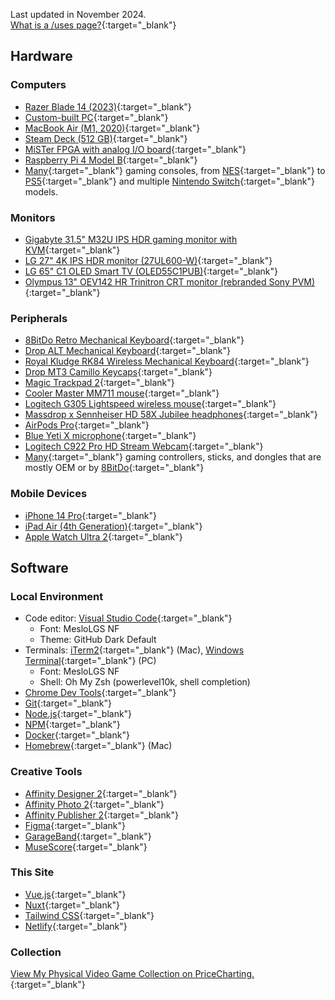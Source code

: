 Last updated in November 2024.  
[What is a /uses page?](https://github.com/wesbos/awesome-uses/){:target="_blank"}

## Hardware
### Computers
- [Razer Blade 14 (2023)](https://www.razer.com/mena-en/gaming-laptops/razer-blade-14){:target="_blank"}
- [Custom-built PC](https://pcpartpicker.com/b/Hq9G3C){:target="_blank"}
- [MacBook Air (M1, 2020)](https://en.wikipedia.org/wiki/MacBook_Air_(Apple_silicon)){:target="_blank"}
- [Steam Deck (512 GB)](https://store.steampowered.com/steamdeck){:target="_blank"}
- [MiSTer FPGA with analog I/O board](https://misteraddons.com/collections/kits-1/products/mister-pre-configured-bundle-with-aluminum-case?variant=39440209084549){:target="_blank"}
- [Raspberry Pi 4 Model B](https://www.raspberrypi.com/products/raspberry-pi-4-model-b/){:target="_blank"}
- [Many](https://www.pricecharting.com/offers?seller=wpdbc2737xvuig5i5yd3g3bohq&status=collection){:target="_blank"} gaming consoles, from [NES](https://en.wikipedia.org/wiki/Nintendo_Entertainment_System){:target="_blank"} to [PS5](https://en.wikipedia.org/wiki/PlayStation_5){:target="_blank"} and multiple [Nintendo Switch](https://en.m.wikipedia.org/wiki/Nintendo_Switch){:target="_blank"} models.

### Monitors
- [Gigabyte 31.5" M32U IPS HDR gaming monitor with KVM](https://www.gigabyte.com/Monitor/M32U){:target="_blank"}
- [LG 27" 4K IPS HDR monitor (27UL600-W)](https://www.lg.com/us/monitors/lg-27UL600-W-4k-uhd-led-monitor){:target="_blank"}
- [LG 65" C1 OLED Smart TV (OLED55C1PUB)](https://www.lg.com/us/tvs/lg-oled55c1pub-oled-4k-tv){:target="_blank"}
- [Olympus 13" OEV142 HR Trinitron CRT monitor (rebranded Sony PVM)](https://www.youtube.com/watch?v=CjB6D8HrU7E&list=PL_Hm88_bscLQMTL_PB7iUP_wYiTayzZp7&index=1){:target="_blank"} 

### Peripherals
- [8BitDo Retro Mechanical Keyboard](https://www.8bitdo.com/retro-mechanical-keyboard){:target="_blank"}
- [Drop ALT Mechanical Keyboard](https://drop.com/buy/drop-alt-mechanical-keyboard){:target="_blank"}
- [Royal Kludge RK84 Wireless Mechanical Keyboard](https://rkgamingstore.com/products/rk84-keyboard-red-switch){:target="_blank"}
- [Drop MT3 Camillo Keycaps](https://drop.com/buy/drop-mt3-camillo-keycap-set){:target="_blank"}
- [Magic Trackpad 2](https://en.wikipedia.org/wiki/Magic_Trackpad_2){:target="_blank"}
- [Cooler Master MM711 mouse](https://www.coolermaster.com/catalog/peripheral/mice/mm711/){:target="_blank"}
- [Logitech G305 Lightspeed wireless mouse](https://www.logitechg.com/en-us/products/gaming-mice/g305-lightspeed-wireless-gaming-mouse.910-006012.html){:target="_blank"}
- [Massdrop x Sennheiser HD 58X Jubilee headphones](https://drop.com/buy/massdrop-x-sennheiser-hd-58x-jubilee-headphones){:target="_blank"}
- [AirPods Pro](https://en.wikipedia.org/wiki/AirPods_Pro){:target="_blank"}
- [Blue Yeti X microphone](https://www.bluemic.com/en-us/products/yeti-x/){:target="_blank"}
- [Logitech C922 Pro HD Stream Webcam](https://www.logitech.com/en-us/products/webcams/c922-pro-stream-webcam.960-001087.html){:target="_blank"}
- [Many](https://www.pricecharting.com/offers?seller=wpdbc2737xvuig5i5yd3g3bohq&status=collection){:target="_blank"} gaming controllers, sticks, and dongles that are mostly OEM or by [8BitDo](https://www.8bitdo.com/){:target="_blank"}

### Mobile Devices
- [iPhone 14 Pro](https://en.wikipedia.org/wiki/IPhone_14_Pro){:target="_blank"}
- [iPad Air (4th Generation)](https://en.wikipedia.org/wiki/IPad_Air_(4th_generation)){:target="_blank"}
- [Apple Watch Ultra 2](https://en.wikipedia.org/wiki/Apple_Watch){:target="_blank"}

## Software
### Local Environment
- Code editor: [Visual Studio Code](https://code.visualstudio.com/){:target="_blank"}
  - Font: MesloLGS NF
  - Theme: GitHub Dark Default
- Terminals: [iTerm2](https://iterm2.com/){:target="_blank"} (Mac), [Windows Terminal](https://aka.ms/terminal){:target="_blank"} (PC)
  - Font: MesloLGS NF
  - Shell: Oh My Zsh (powerlevel10k, shell completion)
- [Chrome Dev Tools](https://developer.chrome.com/docs/devtools/){:target="_blank"}
- [Git](https://git-scm.com/){:target="_blank"}
- [Node.js](https://nodejs.org/){:target="_blank"}
- [NPM](https://www.npmjs.com/){:target="_blank"}
- [Docker](https://www.docker.com){:target="_blank"}
- [Homebrew](https://brew.sh/){:target="_blank"} (Mac)

### Creative Tools
- [Affinity Designer 2](https://affinity.serif.com/en-us/designer/){:target="_blank"}
- [Affinity Photo 2](https://affinity.serif.com/en-us/photo/){:target="_blank"}
- [Affinity Publisher 2](https://affinity.serif.com/en-us/publisher/){:target="_blank"}
- [Figma](https://www.figma.com){:target="_blank"}
- [GarageBand](https://www.apple.com/mac/garageband/){:target="_blank"}
- [MuseScore](https://musescore.org/){:target="_blank"}

### This Site
- [Vue.js](https://vuejs.org/){:target="_blank"}
- [Nuxt](https://www.nuxt.org/){:target="_blank"}
- [Tailwind CSS](https://tailwindcss.com/){:target="_blank"}
- [Netlify](https://netlify.com/){:target="_blank"}

### Collection
[View My Physical Video Game Collection on PriceCharting.](https://www.pricecharting.com/offers?seller=wpdbc2737xvuig5i5yd3g3bohq&status=collection){:target="_blank"}